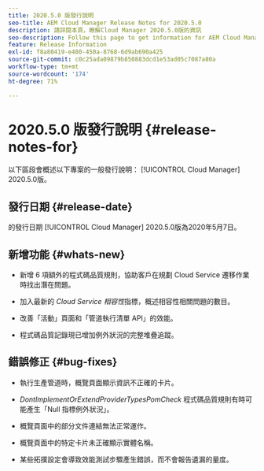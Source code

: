 ```yaml
---
title: 2020.5.0 版發行說明
seo-title: AEM Cloud Manager Release Notes for 2020.5.0
description: 請詳閱本頁，瞭解Cloud Manager 2020.5.0版的資訊
seo-description: Follow this page to get information for AEM Cloud Manager Release 2020.5.0
feature: Release Information
exl-id: f8a80419-e480-450a-8768-6d9ab690a425
source-git-commit: c0c25ada09879b850883dcd1e53ad05c7087a80a
workflow-type: tm+mt
source-wordcount: '174'
ht-degree: 71%

---
```


# 2020.5.0 版發行說明 {#release-notes-for}

以下區段會概述以下專案的一般發行說明： [!UICONTROL Cloud Manager] 2020.5.0版。

## 發行日期 {#release-date}

的發行日期 [!UICONTROL Cloud Manager] 2020.5.0版為2020年5月7日。

## 新增功能 {#whats-new}

* 新增 6 項額外的程式碼品質規則，協助客戶在規劃 Cloud Service 遷移作業時找出潛在問題。

* 加入最新的 *Cloud Service 相容性*&#x200B;指標，概述相容性相關問題的數目。

* 改善「活動」頁面和「管道執行清單 API」的效能。

* 程式碼品質記錄現已增加例外狀況的完整堆疊追蹤。

## 錯誤修正 {#bug-fixes}

* 執行生產管道時，概覽頁面顯示資訊不正確的卡片。

* *DontImplementOrExtendProviderTypesPomCheck* 程式碼品質規則有時可能產生「Null 指標例外狀況」。

* 概覽頁面中的部分文件連結無法正常運作。

* 概覽頁面中的特定卡片未正確顯示實體名稱。

* 某些拓撲設定會導致效能測試步驟產生錯誤，而不會報告遺漏的量度。
